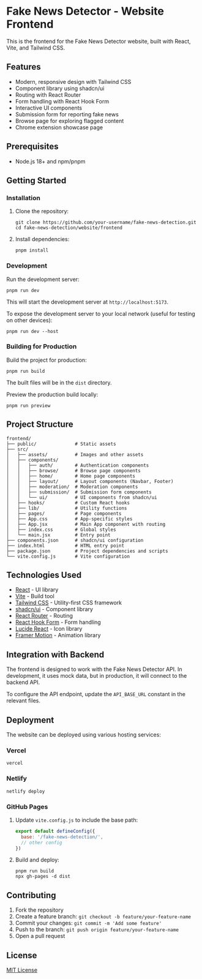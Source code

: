 # Fake News Detector - Website Frontend

This is the frontend for the Fake News Detector website, built with React, Vite, and Tailwind CSS.

## Features

- Modern, responsive design with Tailwind CSS
- Component library using shadcn/ui
- Routing with React Router
- Form handling with React Hook Form
- Interactive UI components
- Submission form for reporting fake news
- Browse page for exploring flagged content
- Chrome extension showcase page

## Prerequisites

- Node.js 18+ and npm/pnpm

## Getting Started

### Installation

1. Clone the repository:
   ```
   git clone https://github.com/your-username/fake-news-detection.git
   cd fake-news-detection/website/frontend
   ```

2. Install dependencies:
   ```
   pnpm install
   ```

### Development

Run the development server:
```
pnpm run dev
```

This will start the development server at `http://localhost:5173`.

To expose the development server to your local network (useful for testing on other devices):
```
pnpm run dev --host
```

### Building for Production

Build the project for production:
```
pnpm run build
```

The built files will be in the `dist` directory.

Preview the production build locally:
```
pnpm run preview
```

## Project Structure

```
frontend/
├── public/              # Static assets
├── src/
│   ├── assets/          # Images and other assets
│   ├── components/
│   │   ├── auth/        # Authentication components
│   │   ├── browse/      # Browse page components
│   │   ├── home/        # Home page components
│   │   ├── layout/      # Layout components (Navbar, Footer)
│   │   ├── moderation/  # Moderation components
│   │   ├── submission/  # Submission form components
│   │   └── ui/          # UI components from shadcn/ui
│   ├── hooks/           # Custom React hooks
│   ├── lib/             # Utility functions
│   ├── pages/           # Page components
│   ├── App.css          # App-specific styles
│   ├── App.jsx          # Main App component with routing
│   ├── index.css        # Global styles
│   └── main.jsx         # Entry point
├── components.json      # shadcn/ui configuration
├── index.html           # HTML entry point
├── package.json         # Project dependencies and scripts
└── vite.config.js       # Vite configuration
```

## Technologies Used

- [React](https://reactjs.org/) - UI library
- [Vite](https://vitejs.dev/) - Build tool
- [Tailwind CSS](https://tailwindcss.com/) - Utility-first CSS framework
- [shadcn/ui](https://ui.shadcn.com/) - Component library
- [React Router](https://reactrouter.com/) - Routing
- [React Hook Form](https://react-hook-form.com/) - Form handling
- [Lucide React](https://lucide.dev/) - Icon library
- [Framer Motion](https://www.framer.com/motion/) - Animation library

## Integration with Backend

The frontend is designed to work with the Fake News Detector API. In development, it uses mock data, but in production, it will connect to the backend API.

To configure the API endpoint, update the `API_BASE_URL` constant in the relevant files.

## Deployment

The website can be deployed using various hosting services:

### Vercel

```
vercel
```

### Netlify

```
netlify deploy
```

### GitHub Pages

1. Update `vite.config.js` to include the base path:
   ```js
   export default defineConfig({
     base: '/fake-news-detection/',
     // other config
   })
   ```

2. Build and deploy:
   ```
   pnpm run build
   npx gh-pages -d dist
   ```

## Contributing

1. Fork the repository
2. Create a feature branch: `git checkout -b feature/your-feature-name`
3. Commit your changes: `git commit -m 'Add some feature'`
4. Push to the branch: `git push origin feature/your-feature-name`
5. Open a pull request

## License

[MIT License](LICENSE)

